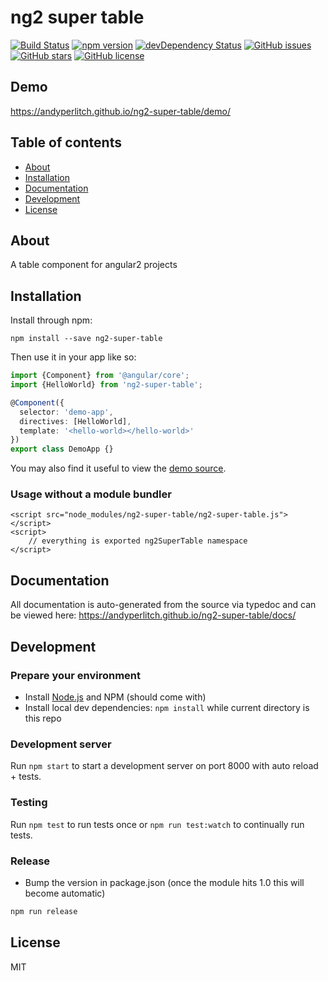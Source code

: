 # ng2 super table
[![Build Status](https://travis-ci.org/andyperlitch/ng2-super-table.svg?branch=master)](https://travis-ci.org/andyperlitch/ng2-super-table)
[![npm version](https://badge.fury.io/js/ng2-super-table.svg)](http://badge.fury.io/js/ng2-super-table)
[![devDependency Status](https://david-dm.org/andyperlitch/ng2-super-table/dev-status.svg)](https://david-dm.org/andyperlitch/ng2-super-table#info=devDependencies)
[![GitHub issues](https://img.shields.io/github/issues/andyperlitch/ng2-super-table.svg)](https://github.com/andyperlitch/ng2-super-table/issues)
[![GitHub stars](https://img.shields.io/github/stars/andyperlitch/ng2-super-table.svg)](https://github.com/andyperlitch/ng2-super-table/stargazers)
[![GitHub license](https://img.shields.io/badge/license-MIT-blue.svg)](https://raw.githubusercontent.com/andyperlitch/ng2-super-table/master/LICENSE)

## Demo
https://andyperlitch.github.io/ng2-super-table/demo/

## Table of contents

- [About](#about)
- [Installation](#installation)
- [Documentation](#documentation)
- [Development](#development)
- [License](#licence)

## About

A table component for angular2 projects

## Installation

Install through npm:
```
npm install --save ng2-super-table
```

Then use it in your app like so:

```typescript
import {Component} from '@angular/core';
import {HelloWorld} from 'ng2-super-table';

@Component({
  selector: 'demo-app',
  directives: [HelloWorld],
  template: '<hello-world></hello-world>'
})
export class DemoApp {}
```

You may also find it useful to view the [demo source](https://github.com/andyperlitch/ng2-super-table/blob/master/demo/demo.ts).

### Usage without a module bundler
```
<script src="node_modules/ng2-super-table/ng2-super-table.js"></script>
<script>
    // everything is exported ng2SuperTable namespace
</script>
```

## Documentation
All documentation is auto-generated from the source via typedoc and can be viewed here:
https://andyperlitch.github.io/ng2-super-table/docs/

## Development

### Prepare your environment
* Install [Node.js](http://nodejs.org/) and NPM (should come with)
* Install local dev dependencies: `npm install` while current directory is this repo

### Development server
Run `npm start` to start a development server on port 8000 with auto reload + tests. 

### Testing
Run `npm test` to run tests once or `npm run test:watch` to continually run tests.

### Release
* Bump the version in package.json (once the module hits 1.0 this will become automatic)
```bash
npm run release
```

## License

MIT
